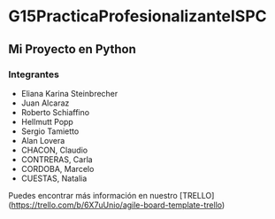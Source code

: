 # G15PracticaProfesionalizanteISPC

## Mi Proyecto en Python

### Integrantes

- Eliana Karina Steinbrecher
- Juan Alcaraz
- Roberto Schiaffino
- Hellmutt Popp
- Sergio Tamietto
- Alan Lovera
- CHACON, Claudio
- CONTRERAS, Carla
- CORDOBA, Marcelo
- CUESTAS, Natalia

Puedes encontrar más información en nuestro [TRELLO] (https://trello.com/b/6X7uUnio/agile-board-template-trello)
